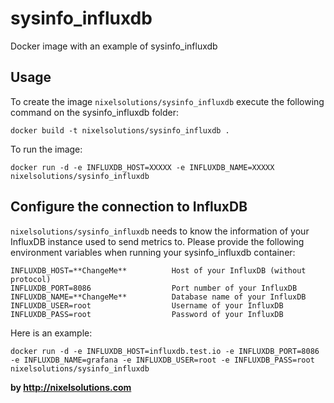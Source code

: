# sysinfo_influxdb

Docker image with an example of sysinfo_influxdb 

Usage
-----

To create the image `nixelsolutions/sysinfo_influxdb` execute the following command on the sysinfo_influxdb folder:

    docker build -t nixelsolutions/sysinfo_influxdb .

To run the image:

    docker run -d -e INFLUXDB_HOST=XXXXX -e INFLUXDB_NAME=XXXXX nixelsolutions/sysinfo_influxdb


Configure the connection to InfluxDB
------------------------------------

`nixelsolutions/sysinfo_influxdb` needs to know the information of your InfluxDB instance used to send metrics to. Please provide the following environment variables when running your sysinfo_influxdb container:

```
INFLUXDB_HOST=**ChangeMe**          Host of your InfluxDB (without protocol)
INFLUXDB_PORT=8086                  Port number of your InfluxDB
INFLUXDB_NAME=**ChangeMe**          Database name of your InfluxDB
INFLUXDB_USER=root                  Username of your InfluxDB
INFLUXDB_PASS=root                  Password of your InfluxDB
```

Here is an example:

    docker run -d -e INFLUXDB_HOST=influxdb.test.io -e INFLUXDB_PORT=8086 -e INFLUXDB_NAME=grafana -e INFLUXDB_USER=root -e INFLUXDB_PASS=root nixelsolutions/sysinfo_influxdb

**by http://nixelsolutions.com**
